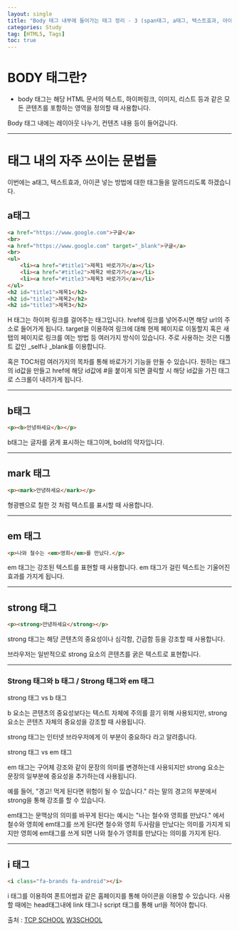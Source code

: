 ```yaml
---
layout: single
title: "Body 태그 내부에 들어가는 태그 정리 - 3 (span태그, a태그, 텍스트효과, 아이콘 넣기)"
categories: Study
tag: [HTML5, Tags]
toc: true
---
```



# BODY 태그란?
- body 태그는 해당 HTML 문서의 텍스트, 하이퍼링크, 이미지, 리스트 등과 같은 모든 콘텐츠를 포함하는 영역을 정의할 때 사용합니다.


Body 태그 내에는 레이아웃 나누기, 컨텐츠 내용 등이 들어갑니다.

---

# <Body> 태그 내의 자주 쓰이는 문법들

이번에는 a태그, 텍스트효과, 아이콘 넣는 방법에 대한 태그들을 알려드리도록 하겠습니다.

## a태그

```html
<a href="https://www.google.com">구글</a>
<br>
<a href="https://www.google.com" target="_blank">구글</a>
<br>
<ul>
    <li><a href="#title1">제목1 바로가기</a></li>
    <li><a href="#title2">제목2 바로가기</a></li>
    <li><a href="#title3">제목3 바로가기</a></li>
</ul>
<h2 id="title1">제목1</h2>
<h2 id="title2">제목2</h2>
<h2 id="title3">제목3</h2>
```

H 태그는 하이퍼 링크를 걸어주는 태그입니다.
href에 링크를 넣어주시면 해당 url의 주소로 들어가게 됩니다.
target을 이용하여 링크에 대해 현제 페이지로 이동할지 혹은 새 탭의 페이지로 링크를 여는 방법 등 여러가지 방식이 있습니다. 주로 사용하는 것은 디폴트 값인 _self나 _blank를 이용합니다.

혹은 TOC처럼 여러가지의 목차를 통해 바로가기 기능을 만들 수 있습니다.
원하는 태그의 id값을 만들고 href에 해당 id값에 #을 붙이게 되면 클릭할 시 해당 id값을 가진 태그로 스크롤이 내려가게 됩니다.

---

## b태그
```html
<p><b>안녕하세요</b></p>
```

b태그는 글자를 굵게 표시하는 태그이며, bold의 약자입니다.

---

## mark 태그
```html
<p><mark>안녕하세요</mark></p>
```

형광펜으로 칠한 것 처럼 텍스트를 표시할 때 사용합니다.


---

## em 태그
```html
<p>나와 철수는 <em>영희</em>를 만났다.</p>
```

em 태그는 강조된 텍스트를 표현할 때 사용합니다.
em 태그가 걸린 텍스트는 기울어진 효과를 가지게 됩니다.

---

## strong 태그
```html
<p><strong>안녕하세요</strong></p>
```

strong 태그는 해당 콘텐츠의 중요성이나 심각함, 긴급함 등을 강조할 때 사용합니다.

브라우저는 일반적으로 strong 요소의 콘텐츠를 굵은 텍스트로 표현합니다.

---

### Strong 태그와 b 태그 / Strong 태그와 em 태그

strong 태그 vs b 태그

b 요소는 콘텐츠의 중요성보다는 텍스트 자체에 주의를 끌기 위해 사용되지만, strong 요소는 콘텐츠 자체의 중요성을 강조할 때 사용됩니다. 

strong 태그는 인터넷 브라우저에게 이 부분이 중요하다 라고 알려줍니다.


strong 태그 vs em 태그

em 태그는 구어체 강조와 같이 문장의 의미를 변경하는데 사용되지만 strong 요소는 문장의 일부분에 중요성을 추가하는데 사용됩니다.

예를 들어, "경고! 먹게 된다면 위험이 될 수 있습니다." 라는 말의 경고의 부분에서 strong을 통해 강조를 할 수 있습니다.

em태그는 문맥상의 의미를 바꾸게 된다는 예시는 "나는 철수와 영희를 만났다." 에서 철수와 영희에 em태그를 쓰게 된다면 철수와 영희 두사람을 만났다는 의미를 가지게 되지만 영희에 em태그를 쓰게 되면 나와 철수가 영희를 만났다는 의미를 가지게 된다. 

---

## i 태그
```html
<i class="fa-brands fa-android"></i>
```

i 태그를 이용하여 폰트어썸과 같은 홈페이지를 통해 아이콘을 이용할 수 있습니다. 사용할 때에는 head태그내에 link 태그나 script 태그를 통해 url을 적어야 합니다.




출처 :  [TCP SCHOOL](http://www.tcpschool.com/)  [W3SCHOOL](https://www.w3schools.com/)